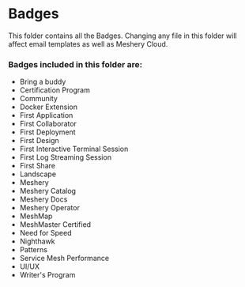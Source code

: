 # Badges
This folder contains all the Badges. Changing any file in this folder will affect email templates as well as Meshery Cloud.

### Badges included in this folder are:
- Bring a buddy
- Certification Program
- Community
- Docker Extension
- First Application
- First Collaborator
- First Deployment
- First Design
- First Interactive Terminal Session
- First Log Streaming Session
- First Share
- Landscape
- Meshery
- Meshery Catalog
- Meshery Docs
- Meshery Operator
- MeshMap
- MeshMaster Certified
- Need for Speed
- Nighthawk
- Patterns
- Service Mesh Performance
- UI/UX
- Writer's Program